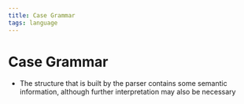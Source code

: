 ```yaml
---
title: Case Grammar
tags: language
---
```


# Case Grammar
- The structure that is built by the parser contains some semantic information, although further interpretation may also be necessary














































